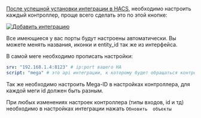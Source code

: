 [После успешной установки интеграции в HACS](index.md#install), необходимо настроить
каждый контроллер, проще всего сделать это по этой кнопке:

[![Добавить интеграцию](https://my.home-assistant.io/badges/config_flow_start.svg)](https://my.home-assistant.io/redirect/config_flow_start/?domain=mega)

Все имеющиеся у вас порты будут настроены автоматически. Вы можете менять названия, иконки и entity_id так же из интерфейса.

В самой меге необходимо прописать настройки:
```yaml
srv: "192.168.1.4:8123" # ip:port вашего HA
script: "mega" # это api интеграции, к которому будет обращаться контроллер
```
Так же необходимо настроить Mega-ID в настройках контроллера, для каждой меги id должен быть разным.

При любых изменениях настроек контроллера (типы входов, id и тд) необходимо в настройках интеграции нажать `Обновить 
объекты`
